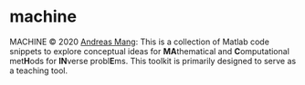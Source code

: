 # machine

MACHINE &copy; 2020 [Andreas Mang](http://www.math.uh.edu/~andreas): This is a collection of Matlab code snippets to explore conceptual ideas for <strong>MA</strong>thematical and <strong>C</strong>omputational met<strong>H</strong>ods for <strong>IN</strong>verse probl<strong>E</strong>ms. This toolkit is primarily designed to serve as a teaching tool.
